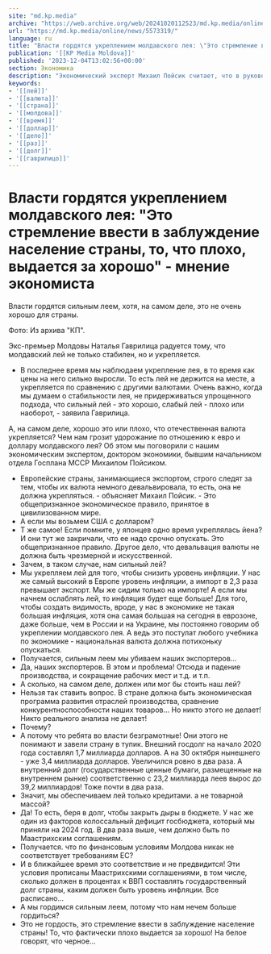 ```yaml
---
site: "md.kp.media"
archive: "https://web.archive.org/web/20241020112523/md.kp.media/online/news/5573319/"
url: "https://md.kp.media/online/news/5573319/"
language: ru
title: "Власти гордятся укреплением молдавского лея: \"Это стремление ввести в заблуждение население страны, то, что плохо, выдается за хорошо\" - мнение экономиста"
publication: '[[KP Media Moldova]]'
published: '2023-12-04T13:02:56+00:00'
section: Экономика
description: "Экономический эксперт Михаил Пойсик считает, что в руководстве Молдовы нет грамотных финансистов"
keywords:
- '[[лей]]'
- '[[валюта]]'
- '[[страна]]'
- '[[молдова]]'
- '[[время]]'
- '[[доллар]]'
- '[[дело]]'
- '[[раз]]'
- '[[долг]]'
- '[[гаврилицо]]'
---
```


# Власти гордятся укреплением молдавского лея: "Это стремление ввести в заблуждение население страны, то, что плохо, выдается за хорошо" - мнение экономиста

Власти гордятся сильным леем, хотя, на самом деле, это не очень хорошо для страны.

Фото: Из архива "КП".

Экс-премьер Молдовы Наталья Гаврилица радуется тому, что молдавский лей не только стабилен, но и укрепляется.

- В последнее время мы наблюдаем укрепление лея, в то время как цены на него сильно выросли. То есть лей не держится на месте, а укрепляется по сравнению с другими валютами. Очень важно, когда мы думаем о стабильности лея, не придерживаться упрощенного подхода, что сильный лей - это хорошо, слабый лей - плохо или наоборот, - заявила Гаврилица.

А, на самом деле, хорошо это или плохо, что отечественная валюта укрепляется? Чем нам грозит удорожание по отношению к евро и доллару молдавского лея? Об этом мы поговорили с нашим экономическим экспертом, доктором экономики, бывшим начальником отдела Госплана МССР Михаилом Пойсиком.

- Европейские страны, занимающиеся экспортом, строго следят за тем, чтобы их валюта немного девальвировала, то есть, она не должна укрепляться. - объясняет Михаил Пойсик. - Это общепризнанное экономическое правило, принятое в цивилизованном мире.
- А если мы возьмем США с долларом?
- Т же самое! Если помните, у японцев одно время укреплялась йена? И они тут же закричали, что ее надо срочно опускать. Это общепризнанное правило. Другое дело, что девальвация валюты не должна быть чрезмерной и искусственной.
- Зачем, в таком случае, нам сильный лей?
- Мы укрепляем лей для того, чтобы снизить уровень инфляции. У нас же самый высокий в Европе уровень инфляции, а импорт в 2,3 раза превышает экспорт. Мы же сидим только на импорте! А если мы начнем ослаблять лей, то инфляция будет еще больше! Для того, чтобы создать видимость, вроде, у нас в экономике не такая большая инфляция, хотя она самая большая на сегодня в еврозоне, даже больше, чем в России и на Украине, мы постоянно говорим об укреплении молдавского лея. А ведь это постулат любого учебника по экономике - национальная валюта должна потихоньку опускаться.
- Получается, сильным леем мы убиваем наших экспортеров...
- Да, наших экспортеров. В этом и проблема! Отсюда и падение производства, и сокращение рабочих мест и т.д. и т.п.
- А сколько, на самом деле, должен или мог бы стоить наш лей?
- Нельзя так ставить вопрос. В стране должна быть экономическая программа развития отраслей производства, сравнение конкурентноспособности наших товаров... Но никто этого не делает! Никто реального анализа не делает!
- Почему?
- А потому что ребята во власти безграмотные! Они этого не понимают и завели страну в тупик. Внешний госдолг на начало 2020 года составлял 1,7 миллиарда долларов. А на 30 октября нынешнего - уже 3,4 миллиарда долларов. Увеличился ровно в два раза. А внутренний долг (государственные ценные бумаги, размещенные на внутреннем рынке) соответственно с 23,2 миллиарда леев вырос до 39,2 миллиардов! Тоже почти в два раза.
- Значит, мы обеспечиваем лей только кредитами. а не товарной массой?
- Да! То есть, беря в долг, чтобы закрыть дыры в бюджете. У нас же один из факторов колоссальный дефицит госбюджета, который мы приняли на 2024 год. В два раза выше, чем должно быть по Маастрихским соглашениям.
- Получается. что по финансовым условиям Молдова никак не соответствует требованиям ЕС?
- И в ближайшее время это соответствие и не предвидится! Эти условия прописаны Маастрихскими соглашениями, в том числе, сколько должен в процентах к ВВП составлять государственный долг страны, каким должен быть уровень инфляции. Все расписано...
- А мы гордимся сильным леем, потому что нам нечем больше гордиться?
- Это не гордость, это стремление ввести в заблуждение население страны! То, что фактически плохо выдается за хорошо! На белое говорят, что черное...